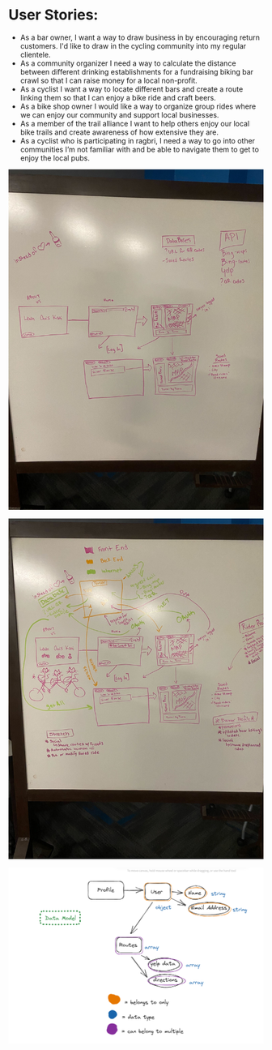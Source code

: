 
# User Stories:
- As a bar owner, I want a way to draw business in by encouraging return customers. I'd like to draw in the cycling community into my regular clientele.
- As a community organizer I need a way to calculate the distance between different drinking establishments for a fundraising biking bar crawl so that I can raise money for a local non-profit. 
- As a cyclist I want a way to locate different bars and create a route linking them so that I can enjoy a bike ride and craft beers.
- As a bike shop owner I would like a way to organize group rides where we can enjoy our community and support local businesses. 
- As a member of the trail alliance I want to help others enjoy our local bike trails and create awareness of how extensive they are.
- As a cyclist who is participating in ragbri, I need a way to go into other communities I’m not familiar with and be able to navigate them to get to enjoy the local pubs. 



![wireframe.jpg](src/images/wireframe.jpg)

![doaminModel.jpg](src/images/domainModel.jpg)

![data-model-brew-crew.png](src/images/data-model-brew-crew.png)